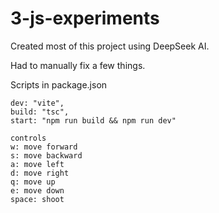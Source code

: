 # 3-js-experiments

Created most of this project using DeepSeek AI. 

Had to manually fix a few things. 

Scripts in package.json

```
dev: "vite",
build: "tsc",
start: "npm run build && npm run dev"
```

```
controls 
w: move forward
s: move backward
a: move left
d: move right
q: move up
e: move down
space: shoot
```